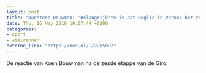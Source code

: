 ```yaml
---
layout: post
title: "Nuchtere Bouwman: 'Belangrijkste is dat Roglic in Verona het roze heeft'"
date: Thu, 16 May 2019 19:07:44 +0200
categories: 
- sport 
- wielrennen 
externe_link: "https://nos.nl/l/2285002"
---
```


De reactie van Koen Bouwman na de zesde etappe van de Giro.
